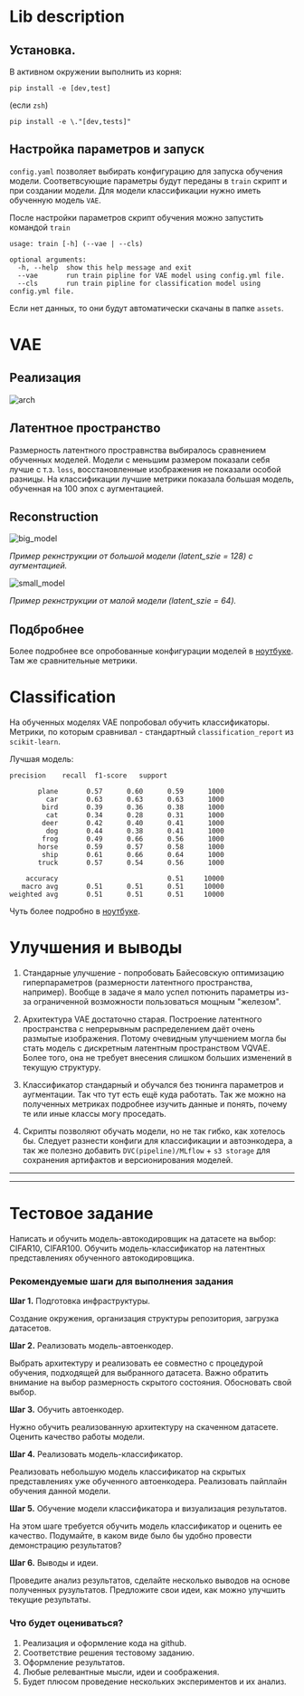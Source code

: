 # Lib description

## Установка.
В активном окружении выполнить из корня:
```
pip install -e [dev,test]
```
(если `zsh`)
```
pip install -e \."[dev,tests]"
```

## Настройка параметров и запуск
`config.yaml` позволяет выбирать конфигурацию для запуска обучения модели. Соответвсующие параметры будут переданы в `train` скрипт и при создании модели. Для модели классификации нужно иметь обученную модель `VAE`.

После настройки параметров скрипт обучения можно запустить командой `train`

```
usage: train [-h] (--vae | --cls)

optional arguments:
  -h, --help  show this help message and exit
  --vae       run train pipline for VAE model using config.yml file.
  --cls       run train pipline for classification model using config.yml file.
```

Если нет данных, то они будут автоматически скачаны в папке `assets`.

# VAE

## Реализация
![arch](/notebooks/VAE.png)

## Латентное пространство
Размерность латентного простравнства выбиралось сравнением обученных моделей. Модели с меньшим размером показали себя лучше с т.з. `loss`, восстановленные изображения не показали особой разницы. На классификации лучшие метрики показала большая модель, обученная на 100 эпох с аугментацией.

## Reconstruction

![big_model](/notebooks/big_aug_reconstruction.png)

*Пример рекнструкции от большой модели (latent_szie = 128) с аугментацией.*

![small_model](/notebooks/small_reconstruction.png)

*Пример рекнструкции от малой модели (latent_szie = 64).*

## Подбробнее 
Более подробнее все опробованные конфигурации моделей в [ноутбуке](/notebooks/MIL_vae.ipynb). Там же сравнительные метрики.

# Classification
На обученных моделях VAE попробовал обучить классификаторы. Метрики, по которым сравнивал - стандартный `classification_report` из `scikit-learn`.

Лучшая модель:
```
precision    recall  f1-score   support

       plane       0.57      0.60      0.59      1000
         car       0.63      0.63      0.63      1000
        bird       0.39      0.36      0.38      1000
         cat       0.34      0.28      0.31      1000
        deer       0.42      0.40      0.41      1000
         dog       0.44      0.38      0.41      1000
        frog       0.49      0.66      0.56      1000
       horse       0.59      0.57      0.58      1000
        ship       0.61      0.66      0.64      1000
       truck       0.57      0.54      0.56      1000

    accuracy                           0.51     10000
   macro avg       0.51      0.51      0.51     10000
weighted avg       0.51      0.51      0.51     10000
```
Чуть более подробно в [ноутбуке](/notebooks/classification.ipynb).

# Улучшения и выводы

1. Стандарные улучшение - попробовать Байесовскую оптимизацию гиперпараметров (размерности латентного пространства, например). Вообще в задаче я мало успел потюнить параметры из-за ограниченной возможности пользоваться мощным "железом".

2. Архитектура VAE достаточно старая. Построение латентного пространства с непрерывным распределением даёт очень размытые изображения. Потому очевидным улучшением могла бы стать модель с дискретным латентным пространством VQVAE. Более того, она не требует внесения слишком больших изменений в текущую структуру.

3. Классификатор стандарный и обучался без тюнинга параметров и аугментации. Так что тут есть ещё куда работать. Так же можно на полученных метриках подробнее изучить данные и понять, почему те или иные классы могу проседать.

4. Скрипты позволяют обучать модели, но не так гибко, как хотелось бы. Следует разнести конфиги для классификации и автоэнкодера, а так же полезно добавить `DVC(pipeline)/MLflow` + `s3 storage` для сохранения артифактов и версионирования моделей.

<hr>
<hr>

# Тестовое задание
Написать и обучить модель-автокодировщик на датасете на выбор: CIFAR10, CIFAR100.
Обучить модель-классификатор на латентных представлениях обученного автокодировщика.


### Рекомендуемые шаги для выполнения задания

**Шаг 1.** Подготовка инфраструктуры.

Создание окружения, организация структуры репозитория, загрузка датасетов.

**Шаг 2.** Реализовать модель-автоенкодер.

Выбрать архитектуру и реализовать ее совместно с процедурой обучения, подходящей для выбранного датасета.
Важно обратить внимание на выбор размерность скрытого состояния. Обосновать свой выбор.

**Шаг 3.** Обучить автоенкодер.

Нужно обучить реализованную архитектуру на скаченном датасете.
Оценить качество работы модели.

**Шаг 4.** Реализовать модель-классификатор.

Реализовать небольшую модель классификатор на скрытых представлениях уже обученного автоенкодера.
Реализовать пайплайн обучения данной модели.

**Шаг 5.** Обучение модели классификатора и визуализация результатов.

На этом шаге требуется обучить модель классификатор и оценить ее качество.
Подумайте, в каком виде было бы удобно провести демонстрацию результатов?

**Шаг 6.** Выводы и идеи.

Проведите анализ результатов, сделайте несколько выводов на основе полученных рузультатов.
Предложите свои идеи, как можно улучшить текущие результаты.


### Что будет оцениваться?
1. Реализация и оформление кода на github.
2. Соответствие решения тестовому заданию.
3. Оформление результатов.
4. Любые релевантные мысли, идеи и соображения.
5. Будет плюсом проведение нескольких экспериментов и их анализ.

